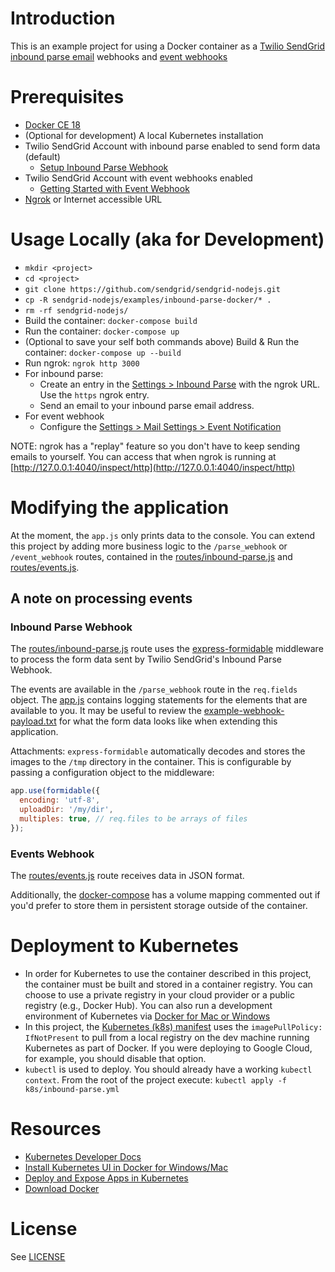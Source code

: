 # Introduction

This is an example project for using a Docker container as a [Twilio SendGrid](https://sendgrid.com) [inbound parse email](https://sendgrid.com/docs/for-developers/parsing-email/setting-up-the-inbound-parse-webhook/) webhooks and [event webhooks](https://sendgrid.com/docs/for-developers/tracking-events/getting-started-event-webhook/)

# Prerequisites

* [Docker CE 18](https://www.docker.com/get-started)
* (Optional for development) A local Kubernetes installation
* Twilio SendGrid Account with inbound parse enabled to send form data (default)
    * [Setup Inbound Parse Webhook](https://sendgrid.com/docs/for-developers/parsing-email/setting-up-the-inbound-parse-webhook/)
* Twilio SendGrid Account with event webhooks enabled
    * [Getting Started with Event Webhook](https://sendgrid.com/docs/for-developers/tracking-events/getting-started-event-webhook/)
* [Ngrok](https://ngrok.com/) or Internet accessible URL

# Usage Locally (aka for Development)

* `mkdir <project>`
* `cd <project>`
* `git clone https://github.com/sendgrid/sendgrid-nodejs.git`
* `cp -R sendgrid-nodejs/examples/inbound-parse-docker/* .`
* `rm -rf sendgrid-nodejs/`
* Build the container: `docker-compose build`
* Run the container: `docker-compose up`
* (Optional to save your self both commands above) Build & Run the container: `docker-compose up --build`
* Run ngrok: `ngrok http 3000`
* For inbound parse:
  * Create an entry in the [Settings > Inbound Parse](https://app.sendgrid.com/settings/parse) with the ngrok URL.  Use the `https` ngrok entry.
  * Send an email to your inbound parse email address.
* For event webhook
  * Configure the [Settings > Mail Settings > Event Notification](https://app.sendgrid.com/settings/mail_settings)

NOTE: ngrok has a "replay" feature so you don't have to keep sending emails to yourself.  You can access that when ngrok is running at [http://127.0.0.1:4040/inspect/http](http://127.0.0.1:4040/inspect/http)

# Modifying the application

At the moment, the `app.js` only prints data to the console.  You can extend this project by adding more business logic to the `/parse_webhook` or `/event_webhook` routes, contained in the [routes/inbound-parse.js](routes/inbound-parse.js) and [routes/events.js](routes/events.js).

## A note on processing events

### Inbound Parse Webhook

The [routes/inbound-parse.js](routes/inbound-parse.js) route uses the [express-formidable](https://github.com/utatti/express-formidable) middleware to process the form data sent by Twilio SendGrid's Inbound Parse Webhook.  

The events are available in the `/parse_webhook` route in the `req.fields` object.  The [app.js](app.js) contains logging statements for the elements that are available to you.  It may be useful to review the [example-webhook-payload.txt](example-webhook-payload.txt) for what the form data looks like when extending this application.

Attachments: `express-formidable` automatically decodes and stores the images to the `/tmp` directory in the container.  This is configurable by passing a configuration object to the middleware:

```js
app.use(formidable({
  encoding: 'utf-8',
  uploadDir: '/my/dir',
  multiples: true, // req.files to be arrays of files
});
```

### Events Webhook

The [routes/events.js](routes/events.js) route receives data in JSON format.

Additionally, the [docker-compose](docker-compose.yml) has a volume mapping commented out if you'd prefer to store them in persistent storage outside of the container.

# Deployment to Kubernetes

* In order for Kubernetes to use the container described in this project, the container must be built and stored in a container registry.  You can choose to use a private registry in your cloud provider or a public registry (e.g., Docker Hub).  You can also run a development environment of Kubernetes via [Docker for Mac or Windows](https://www.docker.com/get-started)
* In this project, the [Kubernetes (k8s) manifest](k8s/inbound-parse.yml) uses the `imagePullPolicy: IfNotPresent` to pull from a local registry on the dev machine running Kubernetes as part of Docker.  If you were deploying to Google Cloud, for example, you should disable that option.
* `kubectl` is used to deploy.  You should already have a working `kubectl context`.  From the root of the project execute: `kubectl apply -f k8s/inbound-parse.yml`

# Resources

* [Kubernetes Developer Docs](https://kubernetes.io/docs/user-journeys/users/application-developer/foundational/)
* [Install Kubernetes UI in Docker for Windows/Mac](https://www.ntweekly.com/2018/05/25/deploy-kubernetes-web-ui-dashboard-docker-windows/)
* [Deploy and Expose Apps in Kubernetes](https://www.ntweekly.com/2018/06/10/deploy-expose-applications-kubernetes-docker-windows/)
* [Download Docker](https://www.docker.com/get-started)


# License

See [LICENSE](LICENSE)

